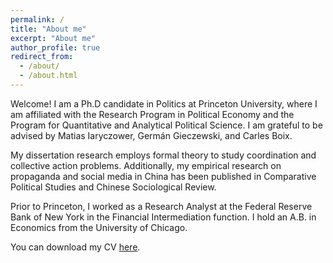 ```yaml
---
permalink: /
title: "About me"
excerpt: "About me"
author_profile: true
redirect_from: 
  - /about/
  - /about.html
---
```


Welcome! I am a Ph.D candidate in Politics at Princeton University, where I am affiliated with the Research Program in Political Economy and the Program for Quantitative and Analytical Political Science. I am grateful to be advised by Matias Iaryczower, Germán Gieczewski, and Carles Boix. 

My dissertation research employs formal theory to study coordination and collective action problems. Additionally, my empirical research on propaganda and social media in China has been published in Comparative Political Studies and Chinese Sociological Review. 

Prior to Princeton, I worked as a Research Analyst at the Federal Reserve Bank of New York in the Financial Intermediation function. I hold an A.B. in Economics from the University of Chicago. 

You can download my CV [here](https://ecyao.github.io/files/pdf/cv_eyao.pdf).
